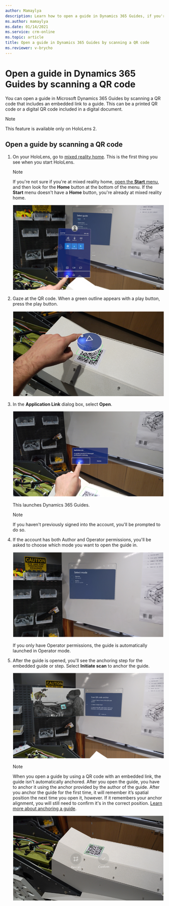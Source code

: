 ```yaml
---
author: Mamaylya
description: Learn how to open a guide in Dynamics 365 Guides, if you're an operator, by scanning a QR code
ms.author: mamaylya
ms.date: 01/14/2021
ms.service: crm-online
ms.topic: article
title: Open a guide in Dynamics 365 Guides by scanning a QR code
ms.reviewer: v-brycho
---
```


# Open a guide in Dynamics 365 Guides by scanning a QR code 

You can open a guide in Microsoft Dynamics 365 Guides by scanning a QR code that includes an embedded link to a guide. This can be a printed QR code or a digital QR code included in a digital document. 

> [!NOTE]
> This feature is available only on HoloLens 2.
 
## Open a guide by scanning a QR code

1. On your HoloLens, go to [mixed reality home](https://docs.microsoft.com/hololens/hololens2-basic-usage#start-menu-mixed-reality-home-and-apps). This is the first thing you see when you start HoloLens.

    > [!NOTE]
    > If you're not sure if you're at mixed reality home, [open the **Start** menu](https://docs.microsoft.com/hololens/hololens2-basic-usage#start-menu-mixed-reality-home-and-app), and then look for the **Home** button at the bottom of the menu. If the **Start** menu doesn't have a **Home** button, you're already at mixed reality home.
    
     ![Screen shot of mixed reality home](media/qr-code-open-mixed-reality-home.PNG "Screen shot of mixed reality home")

2. Gaze at the QR code. When a green outline appears with a play button, press the play button. 

    ![Green outline and play button](media/embed-qr-code-printed.PNG "Green outline and play button")
    
3. In the **Application Link** dialog box, select **Open**.

    ![Application Link dialog box with Open button](media/qr-code-open-application-link.PNG "Application Link dialog box with Open button")

     This launches Dynamics 365 Guides.    
    
    > [!NOTE] 
    > If you haven't previously signed into the account, you'll be prompted to do so. 
    
4. If the account has both Author and Operator permissions, you'll be asked to choose which mode you want to open the guide in. 

    ![Select mode dialog box](media/qr-code-open-select-mode.PNG "Select mode dialog box")

    If you only have Operator permissions, the guide is automatically launched in Operator mode.    
    
5. After the guide is opened, you'll see the anchoring step for the embedded guide or step. Select **Initiate scan** to anchor the guide.
    
    ![Scan QR code anchor dialog box](media/qr-code-open-anchor-step.PNG "Scan QR code anchor dialog box")
 
    > [!NOTE]
    > When you open a guide by using a QR code with an embedded link, the guide isn't automatically anchored. After you open the guide, you have to anchor it using the anchor
    provided by the author of the guide. After you anchor the guide for the first time, it will remember it’s spatial position the next time you open it, however. 
    If it remembers your anchor alignment, you will still need to confirm it's in the correct position. [Learn more about anchoring a guide](operator-anchor.md).
    
    ![Example of Confirm button for confirming anchor position](media/qr-code-open-confirm-anchor.PNG "Example of Confirm button for confirming anchor position")
    
